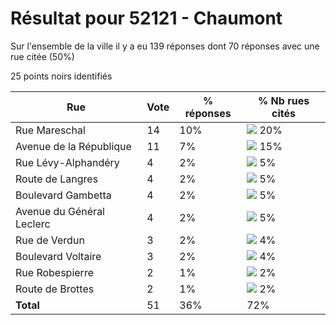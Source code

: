 # Résultat pour 52121 - Chaumont

Sur l'ensemble de la ville il y a eu 139 réponses dont 70 réponses avec une rue citée (50%)

25 points noirs identifiés

| Rue | Vote | % réponses | % Nb rues cités|
|-----|------|------------|----------------|
| Rue Mareschal | 14 | 10% | <img src="../../img/bar_20.gif" />&nbsp;20%|
| Avenue de la République | 11 | 7% | <img src="../../img/bar_15.gif" />&nbsp;15%|
| Rue Lévy-Alphandéry | 4 | 2% | <img src="../../img/bar_5.gif" />&nbsp;5%|
| Route de Langres | 4 | 2% | <img src="../../img/bar_5.gif" />&nbsp;5%|
| Boulevard Gambetta | 4 | 2% | <img src="../../img/bar_5.gif" />&nbsp;5%|
| Avenue du Général Leclerc | 4 | 2% | <img src="../../img/bar_5.gif" />&nbsp;5%|
| Rue de Verdun | 3 | 2% | <img src="../../img/bar_4.gif" />&nbsp;4%|
| Boulevard Voltaire | 3 | 2% | <img src="../../img/bar_4.gif" />&nbsp;4%|
| Rue Robespierre | 2 | 1% | <img src="../../img/bar_2.gif" />&nbsp;2%|
| Route de Brottes | 2 | 1% | <img src="../../img/bar_2.gif" />&nbsp;2%|
| **Total** | 51 | 36% | 72%|
